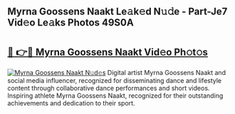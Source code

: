 ## Myrna Goossens Naakt Le𝚊k𝚎d N𝚞𝚍e - Part-Je7 Vid𝚎o Le𝚊ks Photos 49S0A

# <h2><a href="http://fbaskjz.evod.top/?m=Myrna+Goossens+Naakt">🔗 👉🔴 Myrna Goossens Naakt Vid𝚎o Ph𝚘t𝚘s</a></h2>

[![Myrna Goossens Naakt N𝚞d𝚎s](https://i.imgur.com/8V9OHl7.gif)](http://fbaskjz.evod.top/?m=Myrna+Goossens+Naakt)
Digital artist Myrna Goossens Naakt and social media influencer, recognized for disseminating dance and lifestyle content through collaborative dance performances and short videos. Inspiring athlete Myrna Goossens Naakt, recognized for their outstanding achievements and dedication to their sport. 
